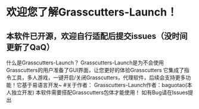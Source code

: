 # 欢迎您了解Grasscutters-Launch！
 ## 本软件已开源，欢迎自行适配后提交issues（没时间更新了QaQ）
 什么是Grasscutters-Launch？
 Grasscutters-Launch是为不会使用Grasscutters的用户准备了GUI界面，让您更好的体验Grasscutters
 它集成了指令工具，多人游戏，一键开启/关闭Grasscutters，代理软件，后续会支持更多功能！它基于易语言开发~
 #关于作者：
 Grasscutters-Launch作者：baguotao(本人独立开发)
 本软件需要搭配Grasscutters包体才能使用！
 如有Bug请在Issues提出
